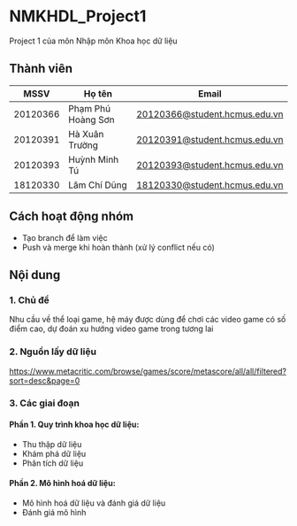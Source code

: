 # NMKHDL_Project1
Project 1 của môn Nhập môn Khoa học dữ liệu

## Thành viên
| MSSV  | Họ tên | Email |
| ------------- | ------------- | ------------- |
| 20120366  | Phạm Phú Hoàng Sơn  | 20120366@student.hcmus.edu.vn |
| 20120391  | Hà Xuân Trường  | 20120391@student.hcmus.edu.vn |
| 20120393  | Huỳnh Minh Tú  | 20120393@student.hcmus.edu.vn |
| 18120330  | Lâm Chí Dũng  | 18120330@student.hcmus.edu.vn |

## Cách hoạt động nhóm
- Tạo branch để làm việc
- Push và merge khi hoàn thành (xử lý conflict nếu có)

## Nội dung
### 1. Chủ đề
Nhu cầu về thể loại game, hệ máy được dùng để chơi các video game có số điểm cao, dự đoán xu hướng video game trong tương lai

### 2. Nguồn lấy dữ liệu
https://www.metacritic.com/browse/games/score/metascore/all/all/filtered?sort=desc&page=0

### 3. Các giai đoạn
#### Phần 1. Quy trình khoa học dữ liệu:
- Thu thập dữ liệu
- Khám phá dữ liệu
- Phân tích dữ liệu
#### Phần 2. Mô hình hoá dữ liệu:
- Mô hình hoá dữ liệu và đánh giá dữ liệu
- Đánh giá mô hình
